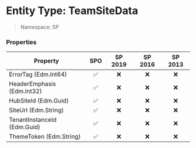 # Entity Type: TeamSiteData

> Namespace: SP

### Properties

Property | SPO | SP 2019 | SP 2016 | SP 2013
----------|:---:|:-------:|:-------:|:-------:
ErrorTag (Edm.Int64) | ✅ | ❌ | ❌ | ❌
HeaderEmphasis (Edm.Int32) | ✅ | ❌ | ❌ | ❌
HubSiteId (Edm.Guid) | ✅ | ❌ | ❌ | ❌
SiteUrl (Edm.String) | ✅ | ❌ | ❌ | ❌
TenantInstanceId (Edm.Guid) | ✅ | ❌ | ❌ | ❌
ThemeToken (Edm.String) | ✅ | ❌ | ❌ | ❌